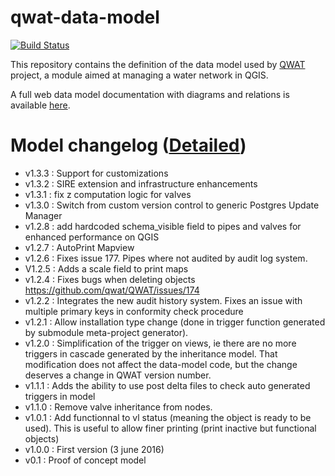 # qwat-data-model

[![Build Status](https://travis-ci.org/qwat/qwat-data-model.svg?branch=master)](https://travis-ci.org/qwat/qwat-data-model)

This repository contains the definition of the data model used by [QWAT](https://github.com/qwat/QWAT) project, a module aimed at managing a water network in QGIS.

A full web data model documentation with diagrams and relations is available [here](https://rawgit.com/qwat/qwat-data-model/master/diagram/index.html).

# Model changelog ([Detailed](https://github.com/qwat/qwat-data-model/releases/))

- v1.3.3 : Support for customizations
- v1.3.2 : SIRE extension and infrastructure enhancements
- v1.3.1 : fix z computation logic for valves
- v1.3.0 : Switch from custom version control to generic Postgres Update Manager
- v1.2.8 : add hardcoded schema_visible field to pipes and valves for enhanced performance on QGIS
- v1.2.7 : AutoPrint Mapview
- v1.2.6 : Fixes issue 177. Pipes where not audited by audit log system.
- V1.2.5 : Adds a scale field to print maps
- v1.2.4 : Fixes bugs when deleting objects https://github.com/qwat/QWAT/issues/174
- v1.2.2 : Integrates the new audit history system. Fixes an issue with multiple primary keys in conformity check procedure
- v1.2.1 : Allow installation type change (done in trigger function generated by submodule meta-project generator).
- v1.2.0 : Simplification of the trigger on views, ie there are no more triggers in cascade generated by the inheritance model. That modification does not affect the data-model code, but the change deserves a change in QWAT version number.
- v1.1.1 : Adds the ability to use post delta files to check auto generated triggers in model
- v1.1.0 : Remove valve inheritance from nodes.
- v1.0.1 : Add functionnal to vl status (meaning the object is ready to be used). This is useful to allow finer printing (print inactive but functional objects)
- v1.0.0 : First version (3 june 2016)
- v0.1 : Proof of concept model
